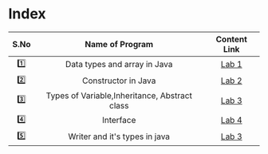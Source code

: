 # Index

| S.No | Name of Program | Content Link |
| :------:|:---------------:|:---: |
| :one: | Data types and array in Java | [Lab 1](Lab_1) |
| :two: | Constructor in Java | [Lab 2](Lab_2) |
| :three: | Types of Variable,Inheritance, Abstract class |[Lab 3](Lab_3) |
| :four: | Interface |[Lab 4](Lab_4) |
| :five: | Writer and it's types in java | [Lab 3](Lab_4) |
